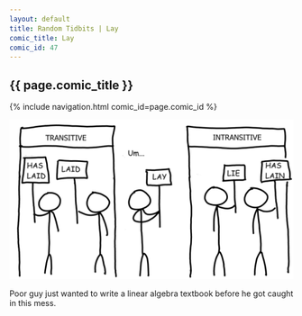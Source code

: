 ```yaml
---
layout: default
title: Random Tidbits | Lay
comic_title: Lay
comic_id: 47
---
```


## {{ page.comic_title }}

{% include navigation.html comic_id=page.comic_id %}

![](/assets/images/47.png)

Poor guy just wanted to write a linear algebra textbook before he got caught in this mess.
